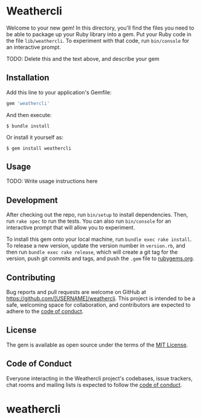 # Weathercli

Welcome to your new gem! In this directory, you'll find the files you need to be able to package up your Ruby library into a gem. Put your Ruby code in the file `lib/weathercli`. To experiment with that code, run `bin/console` for an interactive prompt.

TODO: Delete this and the text above, and describe your gem

## Installation

Add this line to your application's Gemfile:

```ruby
gem 'weathercli'
```

And then execute:

    $ bundle install

Or install it yourself as:

    $ gem install weathercli

## Usage

TODO: Write usage instructions here

## Development

After checking out the repo, run `bin/setup` to install dependencies. Then, run `rake spec` to run the tests. You can also run `bin/console` for an interactive prompt that will allow you to experiment.

To install this gem onto your local machine, run `bundle exec rake install`. To release a new version, update the version number in `version.rb`, and then run `bundle exec rake release`, which will create a git tag for the version, push git commits and tags, and push the `.gem` file to [rubygems.org](https://rubygems.org).

## Contributing

Bug reports and pull requests are welcome on GitHub at https://github.com/[USERNAME]/weathercli. This project is intended to be a safe, welcoming space for collaboration, and contributors are expected to adhere to the [code of conduct](https://github.com/[USERNAME]/weathercli/blob/master/CODE_OF_CONDUCT.md).


## License

The gem is available as open source under the terms of the [MIT License](https://opensource.org/licenses/MIT).

## Code of Conduct

Everyone interacting in the Weathercli project's codebases, issue trackers, chat rooms and mailing lists is expected to follow the [code of conduct](https://github.com/[USERNAME]/weathercli/blob/master/CODE_OF_CONDUCT.md).
# weathercli
